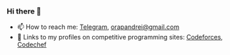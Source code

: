 ### Hi there 👋

- 📫 How to reach me: [Telegram](https://www.t.me/dalgerok), orapandrei@gmail.com
- 🌱 Links to my profiles on competitive programming sites: [Codeforces](https://codeforces.com/profile/Dalgerok), [Codechef](https://www.codechef.com/users/dalgerok)
<!--
**Dalgerok/Dalgerok** is a ✨ _special_ ✨ repository because its `README.md` (this file) appears on your GitHub profile.

Here are some ideas to get you started:

- 🔭 I’m currently working on ...
- 🌱 I’m currently learning ...
- 👯 I’m looking to collaborate on ...
- 🤔 I’m looking for help with ...
- 💬 Ask me about ...
- 📫 How to reach me: ...
- 😄 Pronouns: ...
- ⚡ Fun fact: ...
-->
